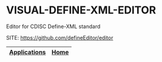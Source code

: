# VISUAL-DEFINE-XML-EDITOR
 
 Editor for CDISC Define-XML standard
 
 SITE: https://github.com/defineEditor/editor

 | [Applications](https://portable-linux-apps.github.io/apps.html) | [Home](https://portable-linux-apps.github.io)
 | --- | --- |

